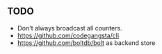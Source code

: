 
TODO
----

* Don't always broadcast all counters.
* https://github.com/codegangsta/cli
* https://github.com/boltdb/bolt as backend store


